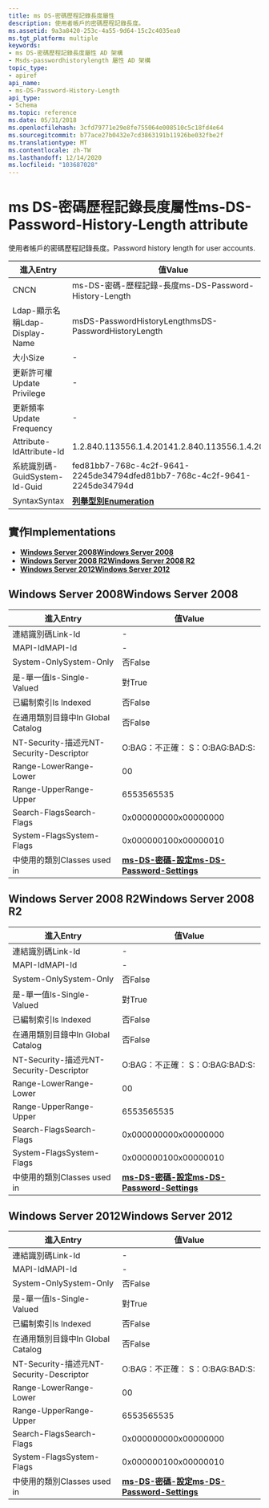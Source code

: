 ```yaml
---
title: ms DS-密碼歷程記錄長度屬性
description: 使用者帳戶的密碼歷程記錄長度。
ms.assetid: 9a3a8420-253c-4a55-9d64-15c2c4035ea0
ms.tgt_platform: multiple
keywords:
- ms DS-密碼歷程記錄長度屬性 AD 架構
- Msds-passwordhistorylength 屬性 AD 架構
topic_type:
- apiref
api_name:
- ms-DS-Password-History-Length
api_type:
- Schema
ms.topic: reference
ms.date: 05/31/2018
ms.openlocfilehash: 3cfd79771e29e8fe755064e008510c5c18fd4e64
ms.sourcegitcommit: b77ace27b0432e7cd3863191b11926be032fbe2f
ms.translationtype: MT
ms.contentlocale: zh-TW
ms.lasthandoff: 12/14/2020
ms.locfileid: "103687028"
---
```

# <a name="ms-ds-password-history-length-attribute"></a><span data-ttu-id="7dfa3-105">ms DS-密碼歷程記錄長度屬性</span><span class="sxs-lookup"><span data-stu-id="7dfa3-105">ms-DS-Password-History-Length attribute</span></span>

<span data-ttu-id="7dfa3-106">使用者帳戶的密碼歷程記錄長度。</span><span class="sxs-lookup"><span data-stu-id="7dfa3-106">Password history length for user accounts.</span></span>



| <span data-ttu-id="7dfa3-107">進入</span><span class="sxs-lookup"><span data-stu-id="7dfa3-107">Entry</span></span> | <span data-ttu-id="7dfa3-108">值</span><span class="sxs-lookup"><span data-stu-id="7dfa3-108">Value</span></span> |
|-------------------|--------------------------------------|
| <span data-ttu-id="7dfa3-109">CN</span><span class="sxs-lookup"><span data-stu-id="7dfa3-109">CN</span></span>                | <span data-ttu-id="7dfa3-110">ms-DS-密碼-歷程記錄-長度</span><span class="sxs-lookup"><span data-stu-id="7dfa3-110">ms-DS-Password-History-Length</span></span>        |
| <span data-ttu-id="7dfa3-111">Ldap-顯示名稱</span><span class="sxs-lookup"><span data-stu-id="7dfa3-111">Ldap-Display-Name</span></span> | <span data-ttu-id="7dfa3-112">msDS-PasswordHistoryLength</span><span class="sxs-lookup"><span data-stu-id="7dfa3-112">msDS-PasswordHistoryLength</span></span>           |
| <span data-ttu-id="7dfa3-113">大小</span><span class="sxs-lookup"><span data-stu-id="7dfa3-113">Size</span></span>              | \-                                   |
| <span data-ttu-id="7dfa3-114">更新許可權</span><span class="sxs-lookup"><span data-stu-id="7dfa3-114">Update Privilege</span></span>  | \-                                   |
| <span data-ttu-id="7dfa3-115">更新頻率</span><span class="sxs-lookup"><span data-stu-id="7dfa3-115">Update Frequency</span></span>  | \-                                   |
| <span data-ttu-id="7dfa3-116">Attribute-Id</span><span class="sxs-lookup"><span data-stu-id="7dfa3-116">Attribute-Id</span></span>      | <span data-ttu-id="7dfa3-117">1.2.840.113556.1.4.2014</span><span class="sxs-lookup"><span data-stu-id="7dfa3-117">1.2.840.113556.1.4.2014</span></span>              |
| <span data-ttu-id="7dfa3-118">系統識別碼-Guid</span><span class="sxs-lookup"><span data-stu-id="7dfa3-118">System-Id-Guid</span></span>    | <span data-ttu-id="7dfa3-119">fed81bb7-768c-4c2f-9641-2245de34794d</span><span class="sxs-lookup"><span data-stu-id="7dfa3-119">fed81bb7-768c-4c2f-9641-2245de34794d</span></span> |
| <span data-ttu-id="7dfa3-120">Syntax</span><span class="sxs-lookup"><span data-stu-id="7dfa3-120">Syntax</span></span>            | [<span data-ttu-id="7dfa3-121">**列舉型別**</span><span class="sxs-lookup"><span data-stu-id="7dfa3-121">**Enumeration**</span></span>](s-enumeration.md) |



## <a name="implementations"></a><span data-ttu-id="7dfa3-122">實作</span><span class="sxs-lookup"><span data-stu-id="7dfa3-122">Implementations</span></span>

-   [<span data-ttu-id="7dfa3-123">**Windows Server 2008**</span><span class="sxs-lookup"><span data-stu-id="7dfa3-123">**Windows Server 2008**</span></span>](#windows-server-2008)
-   [<span data-ttu-id="7dfa3-124">**Windows Server 2008 R2**</span><span class="sxs-lookup"><span data-stu-id="7dfa3-124">**Windows Server 2008 R2**</span></span>](#windows-server-2008-r2)
-   [<span data-ttu-id="7dfa3-125">**Windows Server 2012**</span><span class="sxs-lookup"><span data-stu-id="7dfa3-125">**Windows Server 2012**</span></span>](#windows-server-2012)

## <a name="windows-server-2008"></a><span data-ttu-id="7dfa3-126">Windows Server 2008</span><span class="sxs-lookup"><span data-stu-id="7dfa3-126">Windows Server 2008</span></span>



| <span data-ttu-id="7dfa3-127">進入</span><span class="sxs-lookup"><span data-stu-id="7dfa3-127">Entry</span></span> | <span data-ttu-id="7dfa3-128">值</span><span class="sxs-lookup"><span data-stu-id="7dfa3-128">Value</span></span> |
|------------------------|-----------------------------------------------------------------------|
| <span data-ttu-id="7dfa3-129">連結識別碼</span><span class="sxs-lookup"><span data-stu-id="7dfa3-129">Link-Id</span></span>                | \-                                                                    |
| <span data-ttu-id="7dfa3-130">MAPI-Id</span><span class="sxs-lookup"><span data-stu-id="7dfa3-130">MAPI-Id</span></span>                | \-                                                                    |
| <span data-ttu-id="7dfa3-131">System-Only</span><span class="sxs-lookup"><span data-stu-id="7dfa3-131">System-Only</span></span>            | <span data-ttu-id="7dfa3-132">否</span><span class="sxs-lookup"><span data-stu-id="7dfa3-132">False</span></span>                                                                 |
| <span data-ttu-id="7dfa3-133">是-單一值</span><span class="sxs-lookup"><span data-stu-id="7dfa3-133">Is-Single-Valued</span></span>       | <span data-ttu-id="7dfa3-134">對</span><span class="sxs-lookup"><span data-stu-id="7dfa3-134">True</span></span>                                                                  |
| <span data-ttu-id="7dfa3-135">已編制索引</span><span class="sxs-lookup"><span data-stu-id="7dfa3-135">Is Indexed</span></span>             | <span data-ttu-id="7dfa3-136">否</span><span class="sxs-lookup"><span data-stu-id="7dfa3-136">False</span></span>                                                                 |
| <span data-ttu-id="7dfa3-137">在通用類別目錄中</span><span class="sxs-lookup"><span data-stu-id="7dfa3-137">In Global Catalog</span></span>      | <span data-ttu-id="7dfa3-138">否</span><span class="sxs-lookup"><span data-stu-id="7dfa3-138">False</span></span>                                                                 |
| <span data-ttu-id="7dfa3-139">NT-Security-描述元</span><span class="sxs-lookup"><span data-stu-id="7dfa3-139">NT-Security-Descriptor</span></span> | <span data-ttu-id="7dfa3-140">O:BAG：不正確： S：</span><span class="sxs-lookup"><span data-stu-id="7dfa3-140">O:BAG:BAD:S:</span></span>                                                          |
| <span data-ttu-id="7dfa3-141">Range-Lower</span><span class="sxs-lookup"><span data-stu-id="7dfa3-141">Range-Lower</span></span>            | <span data-ttu-id="7dfa3-142">0</span><span class="sxs-lookup"><span data-stu-id="7dfa3-142">0</span></span>                                                                     |
| <span data-ttu-id="7dfa3-143">Range-Upper</span><span class="sxs-lookup"><span data-stu-id="7dfa3-143">Range-Upper</span></span>            | <span data-ttu-id="7dfa3-144">65535</span><span class="sxs-lookup"><span data-stu-id="7dfa3-144">65535</span></span>                                                                 |
| <span data-ttu-id="7dfa3-145">Search-Flags</span><span class="sxs-lookup"><span data-stu-id="7dfa3-145">Search-Flags</span></span>           | <span data-ttu-id="7dfa3-146">0x00000000</span><span class="sxs-lookup"><span data-stu-id="7dfa3-146">0x00000000</span></span>                                                            |
| <span data-ttu-id="7dfa3-147">System-Flags</span><span class="sxs-lookup"><span data-stu-id="7dfa3-147">System-Flags</span></span>           | <span data-ttu-id="7dfa3-148">0x00000010</span><span class="sxs-lookup"><span data-stu-id="7dfa3-148">0x00000010</span></span>                                                            |
| <span data-ttu-id="7dfa3-149">中使用的類別</span><span class="sxs-lookup"><span data-stu-id="7dfa3-149">Classes used in</span></span>        | [<span data-ttu-id="7dfa3-150">**ms-DS-密碼-設定**</span><span class="sxs-lookup"><span data-stu-id="7dfa3-150">**ms-DS-Password-Settings**</span></span>](c-msds-passwordsettings.md)<br/> |



## <a name="windows-server-2008-r2"></a><span data-ttu-id="7dfa3-151">Windows Server 2008 R2</span><span class="sxs-lookup"><span data-stu-id="7dfa3-151">Windows Server 2008 R2</span></span>



| <span data-ttu-id="7dfa3-152">進入</span><span class="sxs-lookup"><span data-stu-id="7dfa3-152">Entry</span></span> | <span data-ttu-id="7dfa3-153">值</span><span class="sxs-lookup"><span data-stu-id="7dfa3-153">Value</span></span> |
|------------------------|-----------------------------------------------------------------------|
| <span data-ttu-id="7dfa3-154">連結識別碼</span><span class="sxs-lookup"><span data-stu-id="7dfa3-154">Link-Id</span></span>                | \-                                                                    |
| <span data-ttu-id="7dfa3-155">MAPI-Id</span><span class="sxs-lookup"><span data-stu-id="7dfa3-155">MAPI-Id</span></span>                | \-                                                                    |
| <span data-ttu-id="7dfa3-156">System-Only</span><span class="sxs-lookup"><span data-stu-id="7dfa3-156">System-Only</span></span>            | <span data-ttu-id="7dfa3-157">否</span><span class="sxs-lookup"><span data-stu-id="7dfa3-157">False</span></span>                                                                 |
| <span data-ttu-id="7dfa3-158">是-單一值</span><span class="sxs-lookup"><span data-stu-id="7dfa3-158">Is-Single-Valued</span></span>       | <span data-ttu-id="7dfa3-159">對</span><span class="sxs-lookup"><span data-stu-id="7dfa3-159">True</span></span>                                                                  |
| <span data-ttu-id="7dfa3-160">已編制索引</span><span class="sxs-lookup"><span data-stu-id="7dfa3-160">Is Indexed</span></span>             | <span data-ttu-id="7dfa3-161">否</span><span class="sxs-lookup"><span data-stu-id="7dfa3-161">False</span></span>                                                                 |
| <span data-ttu-id="7dfa3-162">在通用類別目錄中</span><span class="sxs-lookup"><span data-stu-id="7dfa3-162">In Global Catalog</span></span>      | <span data-ttu-id="7dfa3-163">否</span><span class="sxs-lookup"><span data-stu-id="7dfa3-163">False</span></span>                                                                 |
| <span data-ttu-id="7dfa3-164">NT-Security-描述元</span><span class="sxs-lookup"><span data-stu-id="7dfa3-164">NT-Security-Descriptor</span></span> | <span data-ttu-id="7dfa3-165">O:BAG：不正確： S：</span><span class="sxs-lookup"><span data-stu-id="7dfa3-165">O:BAG:BAD:S:</span></span>                                                          |
| <span data-ttu-id="7dfa3-166">Range-Lower</span><span class="sxs-lookup"><span data-stu-id="7dfa3-166">Range-Lower</span></span>            | <span data-ttu-id="7dfa3-167">0</span><span class="sxs-lookup"><span data-stu-id="7dfa3-167">0</span></span>                                                                     |
| <span data-ttu-id="7dfa3-168">Range-Upper</span><span class="sxs-lookup"><span data-stu-id="7dfa3-168">Range-Upper</span></span>            | <span data-ttu-id="7dfa3-169">65535</span><span class="sxs-lookup"><span data-stu-id="7dfa3-169">65535</span></span>                                                                 |
| <span data-ttu-id="7dfa3-170">Search-Flags</span><span class="sxs-lookup"><span data-stu-id="7dfa3-170">Search-Flags</span></span>           | <span data-ttu-id="7dfa3-171">0x00000000</span><span class="sxs-lookup"><span data-stu-id="7dfa3-171">0x00000000</span></span>                                                            |
| <span data-ttu-id="7dfa3-172">System-Flags</span><span class="sxs-lookup"><span data-stu-id="7dfa3-172">System-Flags</span></span>           | <span data-ttu-id="7dfa3-173">0x00000010</span><span class="sxs-lookup"><span data-stu-id="7dfa3-173">0x00000010</span></span>                                                            |
| <span data-ttu-id="7dfa3-174">中使用的類別</span><span class="sxs-lookup"><span data-stu-id="7dfa3-174">Classes used in</span></span>        | [<span data-ttu-id="7dfa3-175">**ms-DS-密碼-設定**</span><span class="sxs-lookup"><span data-stu-id="7dfa3-175">**ms-DS-Password-Settings**</span></span>](c-msds-passwordsettings.md)<br/> |



## <a name="windows-server-2012"></a><span data-ttu-id="7dfa3-176">Windows Server 2012</span><span class="sxs-lookup"><span data-stu-id="7dfa3-176">Windows Server 2012</span></span>



| <span data-ttu-id="7dfa3-177">進入</span><span class="sxs-lookup"><span data-stu-id="7dfa3-177">Entry</span></span> | <span data-ttu-id="7dfa3-178">值</span><span class="sxs-lookup"><span data-stu-id="7dfa3-178">Value</span></span> |
|------------------------|-----------------------------------------------------------------------|
| <span data-ttu-id="7dfa3-179">連結識別碼</span><span class="sxs-lookup"><span data-stu-id="7dfa3-179">Link-Id</span></span>                | \-                                                                    |
| <span data-ttu-id="7dfa3-180">MAPI-Id</span><span class="sxs-lookup"><span data-stu-id="7dfa3-180">MAPI-Id</span></span>                | \-                                                                    |
| <span data-ttu-id="7dfa3-181">System-Only</span><span class="sxs-lookup"><span data-stu-id="7dfa3-181">System-Only</span></span>            | <span data-ttu-id="7dfa3-182">否</span><span class="sxs-lookup"><span data-stu-id="7dfa3-182">False</span></span>                                                                 |
| <span data-ttu-id="7dfa3-183">是-單一值</span><span class="sxs-lookup"><span data-stu-id="7dfa3-183">Is-Single-Valued</span></span>       | <span data-ttu-id="7dfa3-184">對</span><span class="sxs-lookup"><span data-stu-id="7dfa3-184">True</span></span>                                                                  |
| <span data-ttu-id="7dfa3-185">已編制索引</span><span class="sxs-lookup"><span data-stu-id="7dfa3-185">Is Indexed</span></span>             | <span data-ttu-id="7dfa3-186">否</span><span class="sxs-lookup"><span data-stu-id="7dfa3-186">False</span></span>                                                                 |
| <span data-ttu-id="7dfa3-187">在通用類別目錄中</span><span class="sxs-lookup"><span data-stu-id="7dfa3-187">In Global Catalog</span></span>      | <span data-ttu-id="7dfa3-188">否</span><span class="sxs-lookup"><span data-stu-id="7dfa3-188">False</span></span>                                                                 |
| <span data-ttu-id="7dfa3-189">NT-Security-描述元</span><span class="sxs-lookup"><span data-stu-id="7dfa3-189">NT-Security-Descriptor</span></span> | <span data-ttu-id="7dfa3-190">O:BAG：不正確： S：</span><span class="sxs-lookup"><span data-stu-id="7dfa3-190">O:BAG:BAD:S:</span></span>                                                          |
| <span data-ttu-id="7dfa3-191">Range-Lower</span><span class="sxs-lookup"><span data-stu-id="7dfa3-191">Range-Lower</span></span>            | <span data-ttu-id="7dfa3-192">0</span><span class="sxs-lookup"><span data-stu-id="7dfa3-192">0</span></span>                                                                     |
| <span data-ttu-id="7dfa3-193">Range-Upper</span><span class="sxs-lookup"><span data-stu-id="7dfa3-193">Range-Upper</span></span>            | <span data-ttu-id="7dfa3-194">65535</span><span class="sxs-lookup"><span data-stu-id="7dfa3-194">65535</span></span>                                                                 |
| <span data-ttu-id="7dfa3-195">Search-Flags</span><span class="sxs-lookup"><span data-stu-id="7dfa3-195">Search-Flags</span></span>           | <span data-ttu-id="7dfa3-196">0x00000000</span><span class="sxs-lookup"><span data-stu-id="7dfa3-196">0x00000000</span></span>                                                            |
| <span data-ttu-id="7dfa3-197">System-Flags</span><span class="sxs-lookup"><span data-stu-id="7dfa3-197">System-Flags</span></span>           | <span data-ttu-id="7dfa3-198">0x00000010</span><span class="sxs-lookup"><span data-stu-id="7dfa3-198">0x00000010</span></span>                                                            |
| <span data-ttu-id="7dfa3-199">中使用的類別</span><span class="sxs-lookup"><span data-stu-id="7dfa3-199">Classes used in</span></span>        | [<span data-ttu-id="7dfa3-200">**ms-DS-密碼-設定**</span><span class="sxs-lookup"><span data-stu-id="7dfa3-200">**ms-DS-Password-Settings**</span></span>](c-msds-passwordsettings.md)<br/> |



 

 





